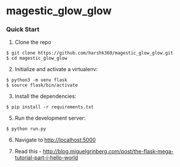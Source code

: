 # magestic_glow_glow

### Quick Start

1. Clone the repo
  ```
  $ git clone https://github.com/harshk360/magestic_glow_glow.git
  $ cd magestic_glow_glow
  ```

2. Initialize and activate a virtualenv:
  ```
  $ python3 -m venv flask
  $ source flask/bin/activate
  ```

3. Install the dependencies:
  ```
  $ pip install -r requirements.txt
  ```

5. Run the development server:
  ```
  $ python run.py
  ```

6. Navigate to [http://localhost:5000](http://localhost:5000)

7. Read this - http://blog.miguelgrinberg.com/post/the-flask-mega-tutorial-part-i-hello-world
